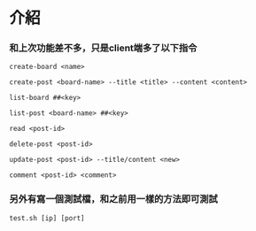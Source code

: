 # 介紹

### 和上次功能差不多，只是client端多了以下指令

`create-board <name>`

`create-post <board-name> --title <title> --content <content>`

`list-board ##<key>`

`list-post <board-name> ##<key>`

`read <post-id>`

`delete-post <post-id>`

`update-post <post-id> --title/content <new>`

`comment <post-id> <comment>`

### 另外有寫一個測試檔，和之前用一樣的方法即可測試

`test.sh [ip] [port]`
